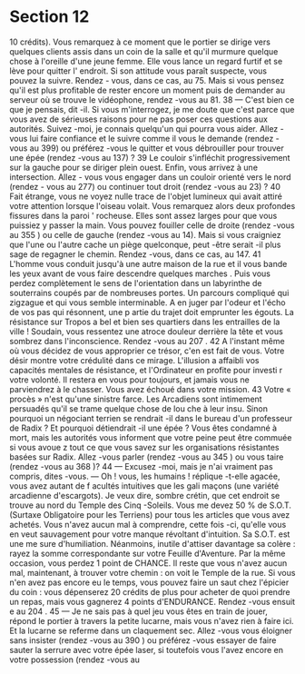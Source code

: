 # Section 12

10 crédits). Vous remarquez à ce moment que le portier se dirige
vers quelques clients assis dans un coin de la salle et qu'il
murmure quelque chose à l'oreille d'une jeune femme. Elle vous
lance un regard furtif et se lève pour quitter l' endroit. Si son
attitude vous paraît suspecte, vous pouvez la suivre. Rendez -
vous, dans ce cas, au 75. Mais si vous pensez qu'il est plus
profitable de rester encore un moment puis de demander au
serveur où se trouve le vidéophone,  rendez -vous au 81.
38
— C'est bien ce que je pensais, dit -il. Si vous m'interrogez, je me
doute que c'est parce que vous avez de sérieuses raisons pour ne
pas poser ces questions aux autorités. Suivez -moi, je connais
quelqu'un qui  pourra vous aider.
Allez -vous lui faire confiance et le suivre comme il vous le
demande (rendez -vous au 399) ou préférez -vous le quitter et
vous débrouiller pour trouver une épée (rendez -vous au 137) ?
39
Le couloir s'infléchit progressivement sur la gauche pour se
diriger plein ouest. Enfin, vous arrivez à une intersection. Allez -
vous vous engager dans un couloir orienté vers le nord (rendez -
vous au 277) ou continuer tout droit (rendez -vous au 23) ?
40
Fait étrange, vous ne voyez nulle trace de l'objet lumineux qui
avait attiré votre attention lorsque l'oiseau volait. Vous
remarquez alors deux profondes fissures dans la paroi ' rocheuse.
Elles sont assez larges pour que vous puissiez y passer la main.
Vous pouvez fouiller celle de droite (rendez -vous au 355 ) ou celle
de gauche (rendez -vous au 14). Mais si vous craigniez que l'une
ou l'autre cache un piège quelconque, peut -être serait -il plus sage
de regagner le chemin. Rendez -vous, dans ce cas, au 147.
41
L'homme vous conduit jusqu'à une autre maison de la rue et il
vous bande les yeux avant de vous faire descendre quelques
marches . Puis vous perdez complètement le sens de l'orientation
dans un labyrinthe de souterrains coupés par de nombreuses
portes. Un parcours compliqué qui zigzague et qui vous semble
interminable. A en juger par l'odeur et l'écho de vos pas qui
résonnent, une p artie du trajet doit emprunter les égouts. La
résistance sur Tropos a bel et bien ses quartiers dans les
entrailles de la ville ! Soudain, vous ressentez une atroce douleur
derrière la tête et  vous sombrez dans l'inconscience. Rendez -vous
au 207 .
42
A l'instant même où vous décidez de vous approprier ce trésor,
c'en est fait de vous. Votre désir montre votre crédulité dans ce
mirage. L'illusion a affaibli vos capacités mentales de résistance,
et l'Ordinateur en profite pour investi r votre volonté. Il restera en
vous pour toujours, et jamais vous ne parviendrez à le chasser.
Vous avez échoué dans votre mission.
43
Votre « procès » n'est qu'une sinistre farce. Les Arcadiens sont
intimement persuadés qu'il se trame quelque chose de lou che à
leur insu. Sinon pourquoi un négociant terrien se rendrait -il dans
le bureau d'un professeur de Radix ? Et pourquoi détiendrait -il
une épée ? Vous êtes condamné à mort, mais les autorités vous
informent que votre peine peut être commuée si vous avoue z tout
ce que vous savez sur les organisations résistantes basées sur
Radix. Allez -vous parler (rendez -vous au 345 ) ou vous taire
(rendez -vous au 368 )?
44
— Excusez -moi, mais je n'ai vraiment pas compris,  dites -vous.
— Oh ! vous, les humains ! réplique -t-elle agacée, vous avez
autant de f acultés intuitives que les gali maçons (une variété
arcadienne d'escargots). Je veux dire, sombre crétin, que cet
endroit se trouve au nord du Temple des Cinq -Soleils. Vous  me
devez 50 % de S.O.T. (Surtaxe Obligatoire pour les Terriens)
pour tous les articles que vous avez achetés.
Vous n'avez aucun mal à comprendre, cette fois -ci, qu'elle vous
en veut sauvagement pour votre manque révoltant d'intuition. Sa
S.O.T. est une me sure d'humiliation. Néanmoins, inutile d'attiser
davantage sa colère : rayez la somme correspondante sur votre
Feuille d'Aventure. Par la même occasion, vous perdez 1 point de
CHANCE.  Il reste que vous n'avez aucun mal, maintenant, à
trouver votre chemin :  on voit le Temple de la rue. Si vous n'en
avez pas encore eu le temps, vous pouvez faire un saut chez
l'épicier du coin : vous dépenserez 20 crédits de plus pour
acheter de quoi prendre un repas, mais vous gagnerez 4 points
d'ENDURANCE. Rendez -vous ensuit e au 204 .
45
— Je ne sais pas à quel jeu vous êtes en train de jouer, répond le
portier à travers la petite lucarne, mais vous n'avez rien à faire
ici.
Et la lucarne se referme dans un claquement sec. Allez -vous vous
éloigner sans  insister (rendez -vous au 390 ) ou préférez -vous
essayer de faire sauter la serrure avec votre épée laser, si
toutefois vous l'avez encore en votre possession (rendez -vous au